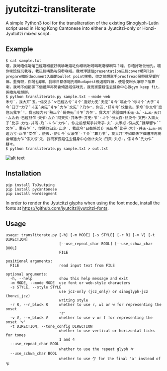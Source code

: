 # jyutcitzi-transliterate

A simple Python3 tool for the transliteration of the existing Sinoglyph-Latin script used in Hong Kong Cantonese into either a Jyutcitzi-only or Honzi-Jyutcitzi mixed script.

## Example
```
$ cat sample.txt
喂，我哋唔係啱啱已經喺嗰度好咧啡噉噏咗你嗰啲咁𠵇𠺫嘅嘢㗎喇咩？嗱，你唔好咁忟憎先。喂你咪諗住玩我呀，我已經噒熟咗份嘢㗎啦。我哋淨話個presentation已經cover嗮阿Tim prepare嗰份document入面啲bullet point㗎嘞，你之前想幫手proofread份嘢就早響吖嘛。重有呀，你鬧乜Q唧，我噚日都係啱先喺Budapest飛返嚟咋嘛，使唔使咁火滾呀？唉算喇，我哋不如都係下個禮拜再開會傾過啦係咪先，我而家要趕住去健身中心做gym keep fit，係噉先啦掰掰。
$ python transliterate.py sample.txt --mode web
禾兮`，我大丌ﾞ五.⁼係爻彡¯々已經亾兮´丩个´度好力旡`夫旡¯丩今´噏止个´你丩个´大子¯丩今`臼了⁼力了¯丩旡´央旡˝丩乍`力乍`文旡¯？乃乍⁼，你五.⁼好丩今`忟憎先。禾兮`你文兮ﾞ諗住玩我乍`⁼，我已經力卂¯熟止个´份央旡˝丩乍`力乍¯。我大丌ﾞ淨話個并禾旡·厶`·厶云·天丌·厶亾云·已經臼乍·夫乍·厶介`阿天欠·并禾子·并旡·乍`·丩个´份大百·臼央今·文円·入面大子¯比乎·力乜·并丐·乃`·丩乍`力乍`，你之前想幫手并禾乎·夫`·夫禾必·份央旡˝就早響乍`¯文乍`。重有乍`⁼，你鬧乜臼么·止夕¯，我此今⁼日都係爻彡¯先亾兮´比乎·大十·并旡·厶天·飛返力兮⁼止乍¯文乍`，使五.⁼使丩今`火滾乍`⁼？介`¯算力乍`，我大丌ﾞ不如都係下個禮拜再開會傾過力乍¯係文兮ﾞ先，我而家要趕住去健身中心做止央欠·臼頁·夫必·，係丩今´先力乍¯掰々。
$ python transliterate.py sample.txt > out.txt
```
![alt text](https://github.com/jyutcitzi/jyutcitzi-transliterate/blob/6416ded789db13e416cde9990221d6a098cf7ceb/images/out.png "out.txt")

## Installation
```
pip install ToJyutping
pip install pycantonese
pip install wordsegment
```
In order to render the Jyutcitzi glyphs when using the font mode, install the fonts at https://github.com/jyutcitzi/jyutcitzi-fonts.

## Usage
```
usage: transliterate.py [-h] [-m MODE] [-s STYLE] [-r R] [-v V] [-t DIRECTION]
                        [--use_repeat_char BOOL] [--use_schwa_char BOOL]
                        FILE

positional arguments:
  FILE                  read input text from FILE

optional arguments:
  -h, --help            show this help message and exit
  -m MODE, --mode MODE  use font or web-style characters
  -s STYLE, --style STYLE
                        use jcz-only (jcz_only) or sinoglyph-jcz (honzi_jcz)
                        writing style
  -r R, --r_block R     whether to use r, wl or w for representing the onset
                        'r'
  -v V, --v_block V     whether to use v or f for representing the onset 'v'
  -t DIRECTION, --tone_config DIRECTION
                        whether to use vertical or horizontal ticks for tones
                        1 and 4
  --use_repeat_char BOOL
                        whether to use the repeat glyph 々
  --use_schwa_char BOOL
                        whether to use 亇 for the final 'a' instead of 乍
```
